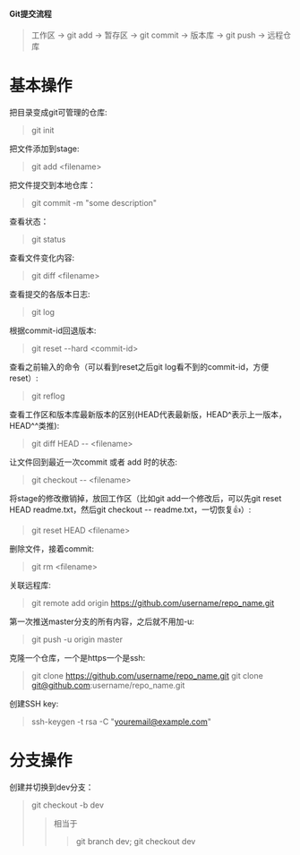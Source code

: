 #### Git提交流程
> 工作区 -> git add -> 暂存区 -> git commit -> 版本库 -> git push -> 远程仓库

# 基本操作

把目录变成git可管理的仓库:
> git init

把文件添加到stage:
> git add \<filename\>

把文件提交到本地仓库：
> git commit -m "some description"

查看状态：
> git status

查看文件变化内容:
> git diff \<filename\>

查看提交的各版本日志:
> git log

根据commit-id回退版本:
> git reset --hard \<commit-id\>

查看之前输入的命令（可以看到reset之后git log看不到的commit-id，方便reset）:
> git reflog

查看工作区和版本库最新版本的区别(HEAD代表最新版，HEAD^表示上一版本，HEAD^^类推):
> git diff HEAD -- \<filename\>

让文件回到最近一次commit 或者 add 时的状态:
> git checkout -- \<filename\>

将stage的修改撤销掉，放回工作区（比如git add一个修改后，可以先git reset HEAD readme.txt，然后git checkout -- readme.txt，一切恢复:+1:）:
> git reset HEAD \<filename\>

删除文件，接着commit:
> git rm \<filename\>

关联远程库:
> git remote add origin https://github.com/username/repo_name.git

第一次推送master分支的所有内容，之后就不用加-u:
> git push -u origin master

克隆一个仓库，一个是https一个是ssh:
> git clone https://github.com/username/repo_name.git
> git clone git@github.com:username/repo_name.git

创建SSH key:
> ssh-keygen -t rsa -C "youremail@example.com"

# 分支操作

创建并切换到dev分支：
> git checkout -b dev
>> 相当于
>>> git branch dev; git checkout dev


